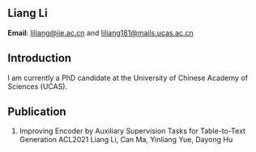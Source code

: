 ## Liang Li

**Email**: liliang@iie.ac.cn and liliang181@mails.ucas.ac.cn

## Introduction
I am currently a  PhD candidate at the University of Chinese Academy of Sciences (UCAS).

## Publication
1. Improving Encoder by Auxiliary Supervision Tasks for Table-to-Text Generation ACL2021 Liang Li, Can Ma, Yinliang Yue, Dayong Hu

